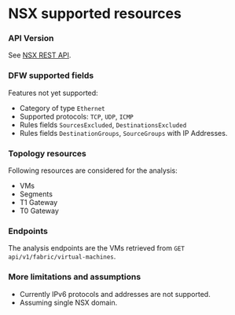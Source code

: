 # NSX supported resources


### API Version

See [NSX REST API](https://developer.broadcom.com/xapis/nsx-t-data-center-rest-api/latest/).


### DFW supported fields

Features not yet supported:

* Category of type `Ethernet`
* Supported protocols: `TCP`, `UDP`, `ICMP`
* Rules fields `SourcesExcluded`, `DestinationsExcluded`
* Rules fields `DestinationGroups`, `SourceGroups` with  IP Addresses.



### Topology resources 

Following resources are considered for the analysis:
* VMs
* Segments 
* T1 Gateway
* T0 Gateway


### Endpoints 

The analysis endpoints are the VMs retrieved from `GET api/v1/fabric/virtual-machines`.


### More limitations and assumptions

* Currently IPv6 protocols and addresses are not supported. 
* Assuming single NSX domain.